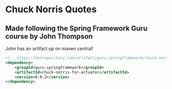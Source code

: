 # Chuck Norris Quotes

## Made following the Spring Framework Guru course by John Thompson

John has an artifact up on maven central! 
```xml
<!-- https://mvnrepository.com/artifact/guru.springframework/chuck-norris-for-actuator -->
<dependency>
    <groupId>guru.springframework</groupId>
    <artifactId>chuck-norris-for-actuator</artifactId>
    <version>0.0.2</version>
</dependency>
```